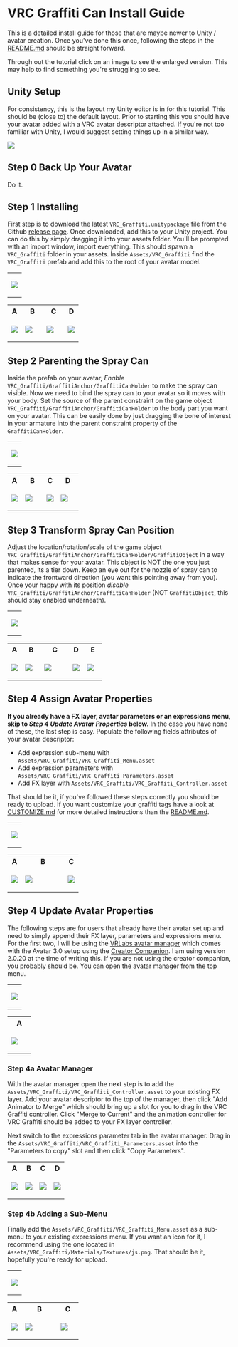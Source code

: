 # VRC Graffiti Can Install Guide

This is a detailed install guide for those that are maybe newer to Unity / avatar creation.
Once you've done this once, following the steps in the [README.md](../README.md) should be straight forward.

Through out the tutorial click on an image to see the enlarged version. This may help to find something you're struggling to see.

## Unity Setup
For consistency, this is the layout my Unity editor is in for this tutorial.
This should be (close to) the default layout.
Prior to starting this you should have your avatar added with a VRC avatar descriptor attached.
If you're not too familiar with Unity, I would suggest setting things up in a similar way.

![](./source/install_setup.png)

## Step 0 Back Up Your Avatar
Do it.

## Step 1 Installing
First step is to download the latest `VRC_Graffiti.unitypackage` file from the Github [release page](https://github.com/AbsoluteStratos/VRC_Graffiti/releases).
Once downloaded, add this to your Unity project.
You can do this by simply dragging it into your assets folder.
You'll be prompted with an import window, import everything.
This should spawn a `VRC_Graffiti` folder in your assets.
Inside `Assets/VRC_Graffiti` find the `VRC_Graffiti` prefab and add this to the root of your avatar model.

<table style="width:100%">
<tr>
<td class = "preview">

![](./annotated/install_setup_1.png)

</td>
</tr>
</table>

<table>
<tr>
<th>A</th><th>B</th><th>C</th><th>D</th>
</tr>
<tr>
<td class = "content" style="width:20%">

![](./annotated/install_imports.png)

</td>
<td class = "content" style="width:30%">

![](./annotated/install_folder.png)

</td>
<td class = "content" style="width:30%">

![](./annotated/install_folder_prefab.png)

</td>
<td class = "content" style="width:20%">

![](./annotated/install_prefab.png)

</td>
</tr>
</table>

## Step 2 Parenting the Spray Can
Inside the prefab on your avatar, *Enable* `VRC_Graffiti/GraffitiAnchor/GraffitiCanHolder` to make the spray can visible.
Now we need to bind the spray can to your avatar so it moves with your body.
Set the source of the parent constraint on the game object `VRC_Graffiti/GraffitiAnchor/GraffitiCanHolder` to the body part you want on your avatar.
This can be easily done by just dragging the bone of interest in your armature into the parent constraint property of the `GraffitiCanHolder`.

<table style="width:100%">
<tr>
<td class = "preview">

![](./annotated/install_setup_2.png)

</td>
</tr>
</table>

<table>
<tr>
<th>A</th><th>B</th><th>C</th><th>D</th>
</tr>
<tr>
<td class = "content" style="width:20%">

![](./annotated/install_can_holder.png)

</td>
<td class = "content" style="width:30%">

![](./annotated/install_can_holder_enable.png)

</td>
<td class = "content" style="width:20%">

![](./annotated/install_can_holder_armature.png)

</td>
<td class = "content" style="width:30%">

![](./annotated/install_can_holder_parent.png)

</td>
</tr>
</table>


## Step 3 Transform Spray Can Position
Adjust the location/rotation/scale of the game object `VRC_Graffiti/GraffitiAnchor/GraffitiCanHolder/GraffitiObject` in a way that makes sense for your avatar.
This object is NOT the one you just parented, its a tier down.
Keep an eye out for the nozzle of spray can to indicate the frontward direction (you want this pointing away from you).
Once your happy with its position *disable* `VRC_Graffiti/GraffitiAnchor/GraffitiCanHolder` (NOT `GraffitiObject`, this should stay enabled underneath).

<table style="width:100%">
<tr>
<td class = "preview">

![](./annotated/install_setup_3.png)

</td>
</tr>
</table>

<table style="width:100%">
<tr>
<th>A</th><th>B</th><th>C</th><th>D</th><th>E</th>
</tr>
<tr>
<td class = "content" style="width:15%">

![](./annotated/install_can_object.png)

</td>
<td class = "content" style="width:20%">

![](./annotated/install_can_object_translate.png)

</td>
<td class = "content" style="width:30%">

![](./annotated/install_can_transform_front.png)

</td>
<td class = "content" style="width:15%">

![](./annotated/install_can_holder.png)

</td>
<td class = "content" style="width:20%">

![](./annotated/install_can_holder_disable.png)

</td>
</tr>
</table>

## Step 4 Assign Avatar Properties
**If you already have a FX layer, avatar parameters or an expressions menu, skip to *Step 4 Update Avatar Properties* below.**
In the case you have none of these, the last step is easy. 
Populate the following fields attributes of your avatar descriptor:

* Add expression sub-menu with `Assets/VRC_Graffiti/VRC_Graffiti_Menu.asset`
* Add expression parameters with `Assets/VRC_Graffiti/VRC_Graffiti_Parameters.asset`
* Add FX layer with `Assets/VRC_Graffiti/VRC_Graffiti_Controller.asset`

That should be it, if you've followed these steps correctly you should be ready to upload. 
If you want customize your graffiti tags have a look at [CUSTOMIZE.md](./CUSTOMIZE.md) for more detailed instructions than the [README.md](../README.md).

<table style="width:100%">
<tr>
<td class = "preview">

![](./annotated/install_setup_4.png)

</td>
</tr>
</table>

<table>
<tr>
<th>A</th><th>B</th><th>C</th>

</tr>
<tr>
<td class = "content" style="width:20%">

![](./annotated/install_fx_expressions.png)

</td>
<td class = "content" style="width:60%">

![](./annotated/install_folder_fx.png)

</td>
<td class = "content" style="width:20%">

![](./annotated/install_fx_expressions_added.png)

</td>
</tr>
</table>


## Step 4 Update Avatar Properties
The following steps are for users that already have their avatar set up and need to simply append their FX layer, parameters and expressions menu.
For the first two, I will be using the [VRLabs avatar manager](https://github.com/VRLabs/Avatars-3.0-Manager) which comes with the Avatar 3.0 setup using the [Creator Companion](https://vcc.docs.vrchat.com/).
I am using version 2.0.20 at the time of writing this.
If you are not using the creator companion, you probably should be.
You can open the avatar manager from the top menu.

<table style="width:100%">
<tr>
<td class = "preview">

![](./annotated/install_setup_5.png)

</td>
</tr>
</table>

<table style="width:100%">
<tr>
<th>A</th>
</tr>
<tr>
<td style="width:60%">

![](./annotated/install_avatar_manager_open.png)

</td>
</tr>
</table>

### Step 4a Avatar Manager
With the avatar manager open the next step is to add the `Assets/VRC_Graffiti/VRC_Graffiti_Controller.asset` to your existing FX layer.
Add your avatar descriptor to the top of the manager, then click "Add Animator to Merge" which should bring up a slot for you to drag in the VRC Graffiti controller.
Click "Merge to Current" and the animation controller for VRC Graffiti should be added to your FX layer controller.

Next switch to the expressions parameter tab in the avatar manager.
Drag in the `Assets/VRC_Graffiti/VRC_Graffiti_Parameters.asset` into the "Parameters to copy" slot and then click "Copy Parameters".

<table style="width:100%">
<tr>
<th>A</th><th>B</th><th>C</th><th>D</th>
</tr>
<tr>
<td class = "content" style="width:25%">

![](./annotated/install_avatar_manager_fx.png)

</td>
<td class = "content" style="width:25%">

![](./annotated/install_avatar_manager_fx_complete.png)

</td>
<td class = "content" style="width:25%">

![](./annotated/install_avatar_manager_parameter.png)

</td>
<td class = "content" style="width:25%">

![](./annotated/install_avatar_manager_parameter_complete.png)

</td>
</tr>
</table>

### Step 4b Adding a Sub-Menu
Finally add the `Assets/VRC_Graffiti/VRC_Graffiti_Menu.asset` as a sub-menu to your existing expressions menu.
If you want an icon for it, I recommend using the one located in `Assets/VRC_Graffiti/Materials/Textures/js.png`.
That should be it, hopefully you're ready for upload.

<table style="width:100%">
<tr>
<td class = "preview">

![](./annotated/install_setup_6.png)

</td>
</tr>
</table>

<table>
<tr>
<th>A</th><th>B</th><th>C</th>

</tr>
<tr>
<td class = "content" style="width:20%">

![](./annotated/install_fx_expressions_existing.png)

</td>
<td class = "content" style="width:50%">

![](./annotated/install_expression_menu_icon.png)

</td>
<td class = "content" style="width:30%">

![](./annotated/install_expression_menu_existing.png)

</td>
</tr>
</table>
